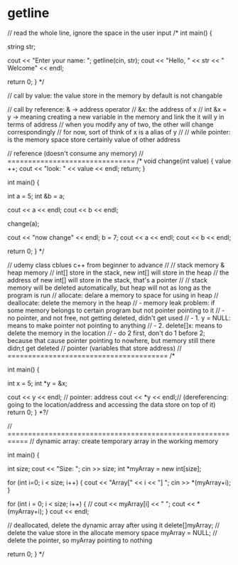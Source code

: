 

# getline
// read the whole line, ignore the space in the user input 
/*
int main() {
  
  string str;

  cout << "Enter your name: ";
  getline(cin, str);
  cout << "Hello, " << str << " Welcome" << endl;

  return 0;
}
*/









// call by value: the value store in the memory by default is not changable

// call by reference: & -> address operator
// &x: the address of x
// int &x = y -> meaning creating a new variable in the memory and link the it will y in terms of address
// when you modify any of two, the other will change correspondingly
// for now, sort of think of x is a alias of y
//
// while pointer: is the memory space store certainly value of other address


// reference (doesn't consume any memory)
// ===============================
/*
void change(int value) {
  value ++;
  cout << "look: " << value << endl;
  return;
}


int main() {
  
  int a = 5;
  int &b = a;

  cout << a << endl;
  cout << b << endl;

  change(a);

  cout << "now change" << endl;
  b = 7;
  cout << a << endl;
  cout << b << endl;


  return 0;
}
*/





// udemy class cblues c++ from beginner to advance
//
// stack memory & heap memory
// int[] store in the stack, new int[] will store in the heap
// the address of new int[] will store in the stack, that's a pointer
//
// stack memory will be deleted automatically, but heap will not as long as the program is run
// allocate: delare a memory to space for using in heap
// deallocate: delete the memory in the heap
//  - memory leak problem: if some memory belongs to certain program but not pointer pointing to it
//  - no pointer, and not free, not getting deleted, didn't get used
//  - 1. y = NULL: means to make pointer not pointing to anything
//  - 2. delete[]x: means to delete the memory in the location
//  - do 2 first, don't do 1 before 2; because that cause pointer pointing to nowhere, but memory still there didn;t get deleted 
// pointer (variables that store address)
// =======================================
/*

int main() {

  int x = 5;
  int *y = &x;

  cout << y << endl; // pointer: address
  cout << *y << endl;// (dereferencing: going to the location/address and accessing the data store on top of it) 
  return 0;
}
*?/










// ===========================================================
// dynamic array: create temporary array in the working memory

int main() {

  int size;
  cout << "Size: ";
  cin >> size;
  int *myArray = new int[size];

  for (int i=0; i < size; i++) {
    cout << "Array[" << i << "] ";
    cin >> *(myArray+i);
  }

  for (int i = 0; i < size; i++) {
    // cout << myArray[i] << " ";
    cout << *(myArray+i);
  }
  cout << endl;



  // deallocated, delete the dynamic array after using it
  delete[]myArray; // delete the value store in the allocate memory space 
  myArray = NULL; //  delete the pointer, so myArray pointing to nothing


 return 0;
}
*/
